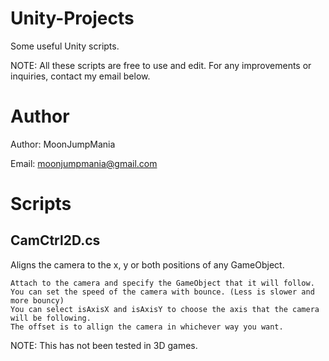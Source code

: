# Unity-Projects
Some useful Unity scripts.

NOTE: All these scripts are free to use and edit. 
      For any improvements or inquiries, contact my email below.

# Author
Author: MoonJumpMania

Email: moonjumpmania@gmail.com

# Scripts

## CamCtrl2D.cs
Aligns the camera to the x, y or both positions of any GameObject.
```
Attach to the camera and specify the GameObject that it will follow.
You can set the speed of the camera with bounce. (Less is slower and more bouncy)
You can select isAxisX and isAxisY to choose the axis that the camera will be following.
The offset is to allign the camera in whichever way you want.
```
NOTE: This has not been tested in 3D games.
